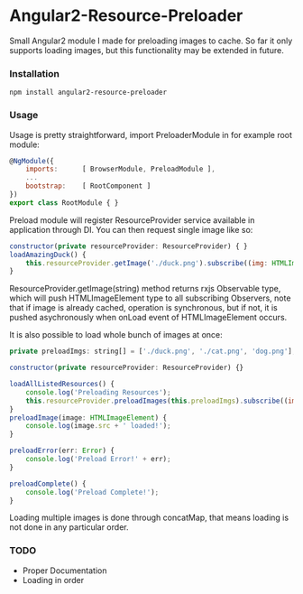 # Angular2-Resource-Preloader
Small Angular2 module I made for preloading images to cache.
So far it only supports loading images, but this functionality may be extended in future.

### Installation
    npm install angular2-resource-preloader
    
### Usage
Usage is pretty straightforward, import PreloaderModule in for example root module:
```javascript
@NgModule({
	imports:      [ BrowserModule, PreloadModule ],
	...
	bootstrap:    [ RootComponent ]
})
export class RootModule { }
```
Preload module will register ResourceProvider service available in application through DI. You can then request single image like so:
```javascript
constructor(private resourceProvider: ResourceProvider) { }
loadAmazingDuck() {
	this.resourceProvider.getImage('./duck.png').subscribe((img: HTMLImageElement) => console.log('loaded amazing duck image from: ' + img.src));
}
```
ResourceProvider.getImage(string) method returns rxjs Observable type, which will push HTMLImageElement type to all subscribing Observers, note that if image is already cached, operation is synchronous, but if not, it is pushed asychronously when onLoad event of HTMLImageElement occurs.

It is also possible to load whole bunch of images at once:
```javascript
private preloadImgs: string[] = ['./duck.png', './cat.png', 'dog.png'];

constructor(private resourceProvider: ResourceProvider) {}

loadAllListedResources() {
	console.log('Preloading Resources');
	this.resourceProvider.preloadImages(this.preloadImgs).subscribe((img: HTMLImageElement) => this.preloadImage(img), (err: Error) => this.preloadError(err), () => this.preloadComplete());
}
preloadImage(image: HTMLImageElement) {
	console.log(image.src + ' loaded!');
}

preloadError(err: Error) {
	console.log('Preload Error!' + err);
}

preloadComplete() {
	console.log('Preload Complete!');
}
```
Loading multiple images is done through concatMap, that means loading is not done in any particular order.

### TODO
- Proper Documentation
- Loading in order
